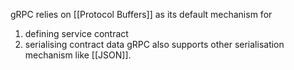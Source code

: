 gRPC relies on [[Protocol Buffers]] as its default mechanism for 
1. defining service contract 
2. serialising contract data
gRPC also supports other serialisation mechanism like [[JSON]].

